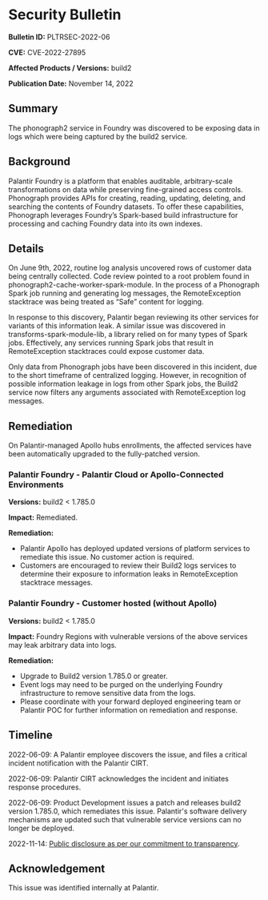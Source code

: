 # Security Bulletin

**Bulletin ID:** PLTRSEC-2022-06

**CVE:** CVE-2022-27895

**Affected Products / Versions:** build2

**Publication Date:** November 14, 2022

## Summary

The phonograph2 service in Foundry was discovered to be exposing data in logs which were being captured by the build2 service.

## Background

Palantir Foundry is a platform that enables auditable, arbitrary-scale transformations on data while preserving fine-grained access controls. Phonograph provides APIs for creating, reading, updating, deleting, and searching the contents of Foundry datasets. To offer these capabilities, Phonograph leverages Foundry’s Spark-based build infrastructure for processing and caching Foundry data into its own indexes.

## Details

On June 9th, 2022, routine log analysis uncovered rows of customer data being centrally collected. Code review pointed to a root problem found in phonograph2-cache-worker-spark-module. In the process of a Phonograph Spark job running and generating log messages, the RemoteException stacktrace was being treated as “Safe” content for logging.

In response to this discovery, Palantir began reviewing its other services for variants of this information leak. A similar issue was discovered in transforms-spark-module-lib, a library relied on for many types of Spark jobs. Effectively, any services running Spark jobs that result in RemoteException stacktraces could expose customer data.

Only data from Phonograph jobs have been discovered in this incident, due to the short timeframe of centralized logging. However, in recognition of possible information leakage in logs from other Spark jobs, the Build2 service now filters any arguments associated with RemoteException log messages.

## Remediation

On Palantir-managed Apollo hubs enrollments, the affected services have been automatically upgraded to the fully-patched version.

### Palantir Foundry - Palantir Cloud or Apollo-Connected Environments

**Versions:** build2 < 1.785.0

**Impact:** Remediated.

**Remediation:**

* Palantir Apollo has deployed updated versions of platform services to remediate this issue. No customer action is required.
* Customers are encouraged to review their Build2 logs services to determine their exposure to information leaks in RemoteException stacktrace messages.

### Palantir Foundry - Customer hosted (without Apollo)

**Versions:** build2 < 1.785.0

**Impact:** Foundry Regions with vulnerable versions of the above services may leak arbitrary data into logs.

**Remediation:**

* Upgrade to Build2 version 1.785.0 or greater.
* Event logs may need to be purged on the underlying Foundry infrastructure to remove sensitive data from the logs.
* Please coordinate with your forward deployed engineering team or Palantir POC for further information on remediation and response.

## Timeline

2022-06-09: A Palantir employee discovers the issue, and files a critical incident notification with the Palantir CIRT.

2022-06-09: Palantir CIRT acknowledges the incident and initiates response procedures.

2022-06-09: Product Development issues a patch and releases build2 version 1.785.0, which remediates this issue. Palantir's software delivery mechanisms are updated such that vulnerable service versions can no longer be deployed.

2022-11-14: [Public disclosure as per our commitment to transparency](https://blog.palantir.com/broadening-our-bug-bounty-program-trust-security-and-transparency-aa3bf82f3f9a).

## Acknowledgement

This issue was identified internally at Palantir.
